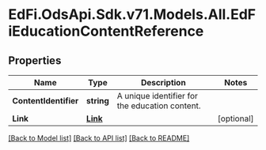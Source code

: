 # EdFi.OdsApi.Sdk.v71.Models.All.EdFiEducationContentReference

## Properties

Name | Type | Description | Notes
------------ | ------------- | ------------- | -------------
**ContentIdentifier** | **string** | A unique identifier for the education content. | 
**Link** | [**Link**](Link.md) |  | [optional] 

[[Back to Model list]](../../README.md#documentation-for-models) [[Back to API list]](../../README.md#documentation-for-api-endpoints) [[Back to README]](../../README.md)

